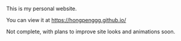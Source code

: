 This is my personal website. 

You can view it at https://hongpenggg.github.io/

Not complete, with plans to improve site looks and animations soon.
